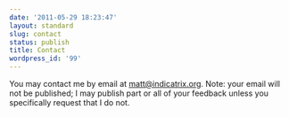 ```yaml
---
date: '2011-05-29 18:23:47'
layout: standard
slug: contact
status: publish
title: Contact
wordpress_id: '99'
---
```


You may contact me by email at <a href="mailto:matt@indicatrix.org">matt@indicatrix.org</a>.
Note: your email will not be published; I may publish part or all of your feedback unless you specifically request that I do not.


